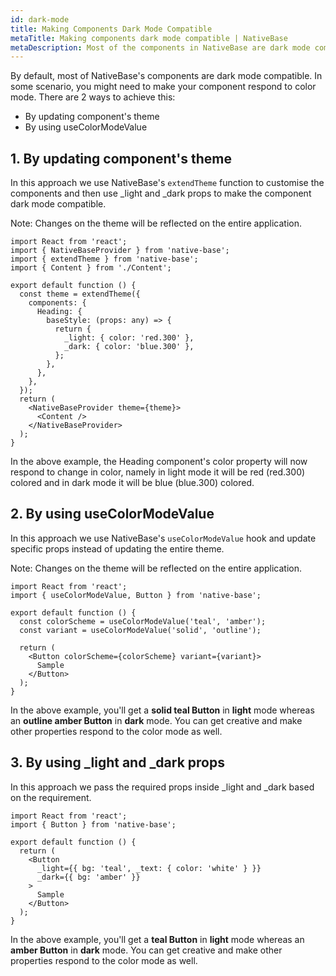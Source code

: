 ```yaml
---
id: dark-mode
title: Making Components Dark Mode Compatible
metaTitle: Making components dark mode compatible | NativeBase
metaDescription: Most of the components in NativeBase are dark mode compatible. In case you might need to make your component respond to color mode, follow this guideline.
---
```


By default, most of NativeBase's components are dark mode compatible. In some scenario, you might need to make your component respond to color mode. There are 2 ways to achieve this:

- By updating component's theme
- By using useColorModeValue

## 1. By updating component's theme

In this approach we use NativeBase's `extendTheme` function to customise the components and then use _light and _dark props to make the component dark mode compatible.

Note: Changes on the theme will be reflected on the entire application.

```tsx
import React from 'react';
import { NativeBaseProvider } from 'native-base';
import { extendTheme } from 'native-base';
import { Content } from './Content';

export default function () {
  const theme = extendTheme({
    components: {
      Heading: {
        baseStyle: (props: any) => {
          return {
            _light: { color: 'red.300' },
            _dark: { color: 'blue.300' },
          };
        },
      },
    },
  });
  return (
    <NativeBaseProvider theme={theme}>
      <Content />
    </NativeBaseProvider>
  );
}
```

In the above example, the Heading component's color property will now respond to change in color, namely in light mode it will be red (red.300) colored and in dark mode it will be blue (blue.300) colored.

## 2. By using useColorModeValue

In this approach we use NativeBase's `useColorModeValue` hook and update specific props instead of updating the entire theme.

Note: Changes on the theme will be reflected on the entire application.

```tsx
import React from 'react';
import { useColorModeValue, Button } from 'native-base';

export default function () {
  const colorScheme = useColorModeValue('teal', 'amber');
  const variant = useColorModeValue('solid', 'outline');

  return (
    <Button colorScheme={colorScheme} variant={variant}>
      Sample
    </Button>
  );
}
```

In the above example, you'll get a **solid teal Button** in **light** mode whereas an **outline amber Button** in **dark** mode. You can get creative and make other properties respond to the color mode as well.

## 3. By using _light and _dark props

In this approach we pass the required props inside \_light and \_dark based on the requirement.

```tsx
import React from 'react';
import { Button } from 'native-base';

export default function () {
  return (
    <Button
      _light={{ bg: 'teal', _text: { color: 'white' } }}
      _dark={{ bg: 'amber' }}
    >
      Sample
    </Button>
  );
}
```

In the above example, you'll get a **teal Button** in **light** mode whereas an **amber Button** in **dark** mode. You can get creative and make other properties respond to the color mode as well.
